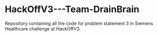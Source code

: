 # HackOffV3---Team-DrainBrain
Repository containing all the code for problem statement 3 in Siemens Healthcare challenge at HackOffV3.
